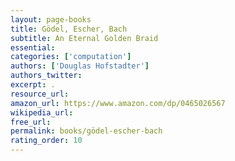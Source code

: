 ```yaml
---
layout: page-books
title: Gödel, Escher, Bach
subtitle: An Eternal Golden Braid
essential: 
categories: ['computation']
authors: ['Douglas Hofstadter']
authors_twitter: 
excerpt: .
resource_url: 
amazon_url: https://www.amazon.com/dp/0465026567
wikipedia_url: 
free_url: 
permalink: books/gödel-escher-bach
rating_order: 10
---
```


